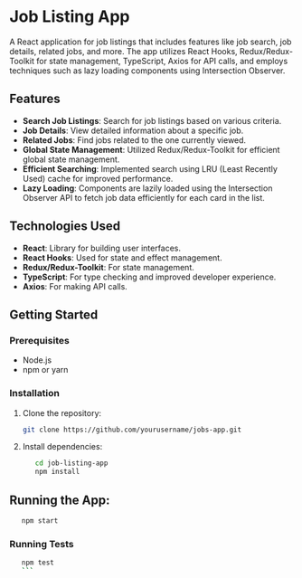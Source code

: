 # Job Listing App

A React application for job listings that includes features like job search, job details, related jobs, and more. The app utilizes React Hooks, Redux/Redux-Toolkit for state management, TypeScript, Axios for API calls, and employs techniques such as lazy loading components using Intersection Observer.

## Features
- **Search Job Listings**: Search for job listings based on various criteria.
- **Job Details**: View detailed information about a specific job.
- **Related Jobs**: Find jobs related to the one currently viewed.
- **Global State Management**: Utilized Redux/Redux-Toolkit for efficient global state management.
- **Efficient Searching**: Implemented search using LRU (Least Recently Used) cache for improved performance.
- **Lazy Loading**: Components are lazily loaded using the Intersection Observer API to fetch job data efficiently for each card in the list.

## Technologies Used
- **React**: Library for building user interfaces.
- **React Hooks**: Used for state and effect management.
- **Redux/Redux-Toolkit**: For state management.
- **TypeScript**: For type checking and improved developer experience.
- **Axios**: For making API calls.

## Getting Started
### Prerequisites
- Node.js
- npm or yarn

### Installation
1. Clone the repository:
   ```bash
   git clone https://github.com/yourusername/jobs-app.git
   ```
2. Install dependencies:
   ```bash
      cd job-listing-app
      npm install
      ```
## Running the App:
   ```bash
      npm start
   ```  
### Running Tests
   ```bash
      npm test
      ```
